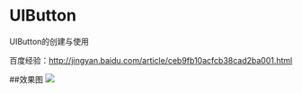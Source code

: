 # UIButton
UIButton的创建与使用

百度经验：http://jingyan.baidu.com/article/ceb9fb10acfcb38cad2ba001.html

##效果图
![](https://github.com/cjq002/UIButton/raw/master/Media/demo.png)
